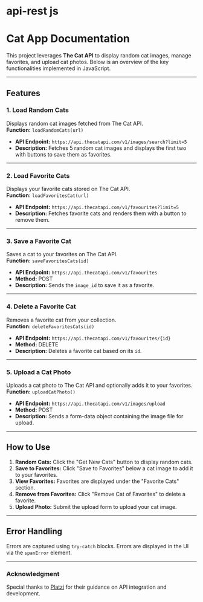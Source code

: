 # api-rest js
# Cat App Documentation

This project leverages **The Cat API** to display random cat images, manage favorites, and upload cat photos. Below is an overview of the key functionalities implemented in JavaScript.

---

## Features

### 1. Load Random Cats
Displays random cat images fetched from The Cat API.  
**Function:** `loadRandomCats(url)`  
- **API Endpoint:** `https://api.thecatapi.com/v1/images/search?limit=5`  
- **Description:** Fetches 5 random cat images and displays the first two with buttons to save them as favorites.

---

### 2. Load Favorite Cats
Displays your favorite cats stored on The Cat API.  
**Function:** `loadFavoritesCat(url)`  
- **API Endpoint:** `https://api.thecatapi.com/v1/favourites?limit=5`  
- **Description:** Fetches favorite cats and renders them with a button to remove them.

---

### 3. Save a Favorite Cat
Saves a cat to your favorites on The Cat API.  
**Function:** `saveFavoritesCats(id)`  
- **API Endpoint:** `https://api.thecatapi.com/v1/favourites`  
- **Method:** POST  
- **Description:** Sends the `image_id` to save it as a favorite.

---

### 4. Delete a Favorite Cat
Removes a favorite cat from your collection.  
**Function:** `deleteFavoritesCats(id)`  
- **API Endpoint:** `https://api.thecatapi.com/v1/favourites/{id}`  
- **Method:** DELETE  
- **Description:** Deletes a favorite cat based on its `id`.

---

### 5. Upload a Cat Photo
Uploads a cat photo to The Cat API and optionally adds it to your favorites.  
**Function:** `uploadCatPhoto()`  
- **API Endpoint:** `https://api.thecatapi.com/v1/images/upload`  
- **Method:** POST  
- **Description:** Sends a form-data object containing the image file for upload.

---

## How to Use

1. **Random Cats:** Click the "Get New Cats" button to display random cats.  
2. **Save to Favorites:** Click "Save to Favorites" below a cat image to add it to your favorites.  
3. **View Favorites:** Favorites are displayed under the "Favorite Cats" section.  
4. **Remove from Favorites:** Click "Remove Cat of Favorites" to delete a favorite.  
5. **Upload Photo:** Submit the upload form to upload your cat image.

---

## Error Handling
Errors are captured using `try-catch` blocks. Errors are displayed in the UI via the `spanError` element.

---

### Acknowledgment
Special thanks to [Platzi](https://platzi.com/cursos/api/) for their guidance on API integration and development.
